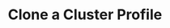 ---
sidebar_label: "Clone a Cluster Profile"
title: "Clone a Cluster Profile"
description: "Understanding the Cluster Profiles Concept and how they make Spectro Cloud powerful"
hide_table_of_contents: false
sidebar_position: 50
tags: ["profiles", "cluster profiles"]
---